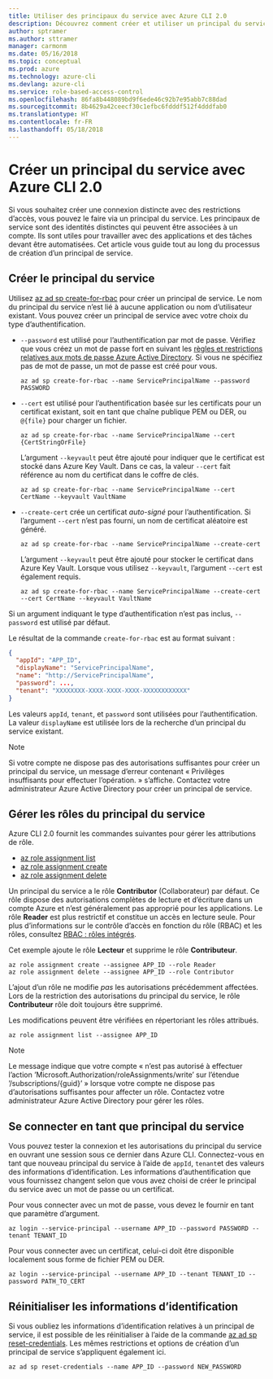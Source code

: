 ```yaml
---
title: Utiliser des principaux du service avec Azure CLI 2.0
description: Découvrez comment créer et utiliser un principal du service avec Azure CLI 2.0.
author: sptramer
ms.author: sttramer
manager: carmonm
ms.date: 05/16/2018
ms.topic: conceptual
ms.prod: azure
ms.technology: azure-cli
ms.devlang: azure-cli
ms.service: role-based-access-control
ms.openlocfilehash: 86fa8b448089bd9f6ede46c92b7e95abb7c88dad
ms.sourcegitcommit: 8b4629a42ceecf30c1efbc6fdddf512f4dddfab0
ms.translationtype: HT
ms.contentlocale: fr-FR
ms.lasthandoff: 05/18/2018
---
```

# <a name="create-an-azure-service-principal-with-azure-cli-20"></a>Créer un principal du service avec Azure CLI 2.0

Si vous souhaitez créer une connexion distincte avec des restrictions d’accès, vous pouvez le faire via un principal du service. Les principaux de service sont des identités distinctes qui peuvent être associées à un compte. Ils sont utiles pour travailler avec des applications et des tâches devant être automatisées. Cet article vous guide tout au long du processus de création d’un principal de service.

## <a name="create-the-service-principal"></a>Créer le principal du service

Utilisez [az ad sp create-for-rbac](/cli/azure/ad/sp#az-ad-sp-create-for-rbac) pour créer un principal de service. Le nom du principal du service n’est lié à aucune application ou nom d’utilisateur existant. Vous pouvez créer un principal de service avec votre choix du type d’authentification.

* `--password` est utilisé pour l’authentification par mot de passe. Vérifiez que vous créez un mot de passe fort en suivant les [règles et restrictions relatives aux mots de passe Azure Active Directory](/azure/active-directory/active-directory-passwords-policy). Si vous ne spécifiez pas de mot de passe, un mot de passe est créé pour vous.

  ```azurecli-interactive
  az ad sp create-for-rbac --name ServicePrincipalName --password PASSWORD
  ```

* `--cert` est utilisé pour l’authentification basée sur les certificats pour un certificat existant, soit en tant que chaîne publique PEM ou DER, ou `@{file}` pour charger un fichier.

  ```azurecli-interactive
  az ad sp create-for-rbac --name ServicePrincipalName --cert {CertStringOrFile} 
  ```

  L’argument `--keyvault` peut être ajouté pour indiquer que le certificat est stocké dans Azure Key Vault. Dans ce cas, la valeur `--cert` fait référence au nom du certificat dans le coffre de clés.

  ```azurecli-interactive
  az ad sp create-for-rbac --name ServicePrincipalName --cert CertName --keyvault VaultName
  ```

* `--create-cert` crée un certificat _auto-signé_ pour l’authentification. Si l’argument `--cert` n’est pas fourni, un nom de certificat aléatoire est généré.

  ```azurecli-interactive
  az ad sp create-for-rbac --name ServicePrincipalName --create-cert
  ```

  L’argument `--keyvault` peut être ajouté pour stocker le certificat dans Azure Key Vault. Lorsque vous utilisez `--keyvault`, l’argument `--cert` est également requis.

  ```azurecli-interactive
  az ad sp create-for-rbac --name ServicePrincipalName --create-cert --cert CertName --keyvault VaultName
  ```

Si un argument indiquant le type d’authentification n’est pas inclus, `--password` est utilisé par défaut.

Le résultat de la commande `create-for-rbac` est au format suivant :

```json
{
  "appId": "APP_ID",
  "displayName": "ServicePrincipalName",
  "name": "http://ServicePrincipalName",
  "password": ...,
  "tenant": "XXXXXXXX-XXXX-XXXX-XXXX-XXXXXXXXXXXX"
}
```

Les valeurs `appId`, `tenant`, et `password` sont utilisées pour l’authentification. La valeur `displayName` est utilisée lors de la recherche d’un principal du service existant.

> [!NOTE]
> Si votre compte ne dispose pas des autorisations suffisantes pour créer un principal du service, un message d’erreur contenant « Privilèges insuffisants pour effectuer l’opération. » s’affiche. Contactez votre administrateur Azure Active Directory pour créer un principal de service.

## <a name="manage-service-principal-roles"></a>Gérer les rôles du principal du service 

Azure CLI 2.0 fournit les commandes suivantes pour gérer les attributions de rôle.

* [az role assignment list](/cli/azure/role/assignment#az-role-assignment-list)
* [az role assignment create](/cli/azure/role/assignment#az-role-assignment-create)
* [az role assignment delete](/cli/azure/role/assignment#az-role-assignment-delete)

Un principal du service a le rôle **Contributor** (Collaborateur) par défaut. Ce rôle dispose des autorisations complètes de lecture et d’écriture dans un compte Azure et n’est généralement pas approprié pour les applications. Le rôle **Reader** est plus restrictif et constitue un accès en lecture seule.  Pour plus d’informations sur le contrôle d’accès en fonction du rôle (RBAC) et les rôles, consultez [RBAC : rôles intégrés](/azure/active-directory/role-based-access-built-in-roles).

Cet exemple ajoute le rôle **Lecteur** et supprime le rôle **Contributeur**.

```azurecli-interactive
az role assignment create --assignee APP_ID --role Reader
az role assignment delete --assignee APP_ID --role Contributor
```

L’ajout d’un rôle ne modifie _pas_ les autorisations précédemment affectées. Lors de la restriction des autorisations du principal du service, le rôle __Contributeur__ rôle doit toujours être supprimé.

Les modifications peuvent être vérifiées en répertoriant les rôles attribués.

```azurecli-interactive
az role assignment list --assignee APP_ID
```

> [!NOTE] 
> Le message indique que votre compte « n’est pas autorisé à effectuer l’action ’Microsoft.Authorization/roleAssignments/write’ sur l’étendue ’/subscriptions/{guid}’ » lorsque votre compte ne dispose pas d’autorisations suffisantes pour affecter un rôle. Contactez votre administrateur Azure Active Directory pour gérer les rôles.

## <a name="log-in-using-the-service-principal"></a>Se connecter en tant que principal du service

Vous pouvez tester la connexion et les autorisations du principal du service en ouvrant une session sous ce dernier dans Azure CLI. Connectez-vous en tant que nouveau principal du service à l’aide de `appId`, `tenant`et des valeurs des informations d’identification. Les informations d’authentification que vous fournissez changent selon que vous avez choisi de créer le principal du service avec un mot de passe ou un certificat.

Pour vous connecter avec un mot de passe, vous devez le fournir en tant que paramètre d’argument.

```azurecli-interactive
az login --service-principal --username APP_ID --password PASSWORD --tenant TENANT_ID
```

Pour vous connecter avec un certificat, celui-ci doit être disponible localement sous forme de fichier PEM ou DER.

```azurecli-interactive
az login --service-principal --username APP_ID --tenant TENANT_ID --password PATH_TO_CERT
```

## <a name="reset-credentials"></a>Réinitialiser les informations d’identification

Si vous oubliez les informations d’identification relatives à un principal de service, il est possible de les réinitialiser à l’aide de la commande [az ad sp reset-credentials](https://docs.microsoft.com/en-us/cli/azure/ad/sp#az-ad-sp-reset-credentials). Les mêmes restrictions et options de création d’un principal de service s’appliquent également ici.

```azurecli-interactive
az ad sp reset-credentials --name APP_ID --password NEW_PASSWORD
```

